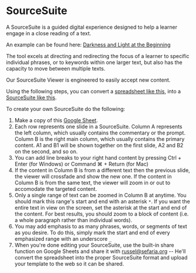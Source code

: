 # SourceSuite

A SourceSuite is a guided digital experience designed to help a learner engage in a close reading of a text.

An example can be found here: [Darkness and Light at the Beginning](https://sefaria.github.io/SourceSuite/index.html)

The tool excels at directing and redirecting the focus of a learner to specific individual phrases, or to keywords within one larger text, but also has the capacity to move between multiple texts.

Our SourceSuite Viewer is engineered to easily accept new content.

Using the following steps, you can convert a [spreadsheet like this](https://docs.google.com/spreadsheets/d/1XvzFFG9t06jFnoE6_TLTruLCAomtwZ9kON-ETPavbjU/edit?usp=sharing), into a [SourceSuite like this](https://sefaria.github.io/SourceSuite/sample_instructions.html).

To create your own SourceSuite do the following:

1. Make a copy of this [Google Sheet](https://docs.google.com/spreadsheets/d/1XvzFFG9t06jFnoE6_TLTruLCAomtwZ9kON-ETPavbjU/edit?usp=sharing).
2. Each row represents one slide in a SourceSuite. Column A represents the left column, which usually contains the commentary or the prompt. Column B is the right main column, which usually contains the primary content. A1 and B1 will be shown together on the first slide, A2 and B2 on the second, and so on.
3. You can add line breaks to your right hand content by pressing Ctrl + Enter (for Windows) or Command ⌘ + Return (for Mac)  
3. If the content in Column B is from a different text then the previous slide, the viewer will crossfade and show the new one. If the content in Column B is from the same text, the viewer will zoom in or out to accomodate the targeted content.
4.  Only a single range of text can be zoomed in Column B at anytime. You should mark this range's start and end with an asterisk `*`. If you want the entire text in view on the screen, set the asterisk at the start and end of the content. For best results, you should zoom to a block of content (i.e. a whole paragraph rather than individual words).
5.  You may add emphasis to as many phrases, words, or segments of text as you desire. To do this, simply mark the start and end of every emphasized range with an underscore `_`
6. When you're done editing your SourceSuite, use the built-in share function on Google Sheets and share it with russel@sefaria.org -- He'll convert the spreadsheet into the proper SourceSuite format and upload your template to the web so it can be shared.
